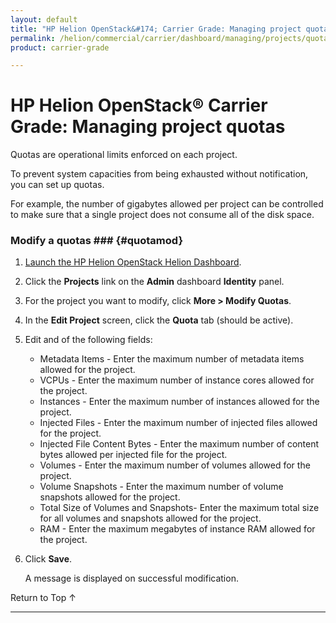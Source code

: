 ```yaml
---
layout: default
title: "HP Helion OpenStack&#174; Carrier Grade: Managing project quotas"
permalink: /helion/commercial/carrier/dashboard/managing/projects/quotas/
product: carrier-grade

---
```

<!--PUBLISHED-->

<script>

function PageRefresh {
onLoad="window.refresh"
}

PageRefresh();

</script>

<!--
<p style="font-size: small;"> <a href="/helion/commercial/carrier/ga1/install/">&#9664; PREV</a> | <a href="/helion/commercial/carrier/ga1/install-overview/">&#9650; UP</a> | <a href="/helion/commercial/carrier/ga1/">NEXT &#9654;</a></p> 
-->

# HP Helion OpenStack&#174; Carrier Grade: Managing project quotas

Quotas are operational limits enforced on each project. 

To prevent system capacities from being exhausted without notification, you can set up quotas. 

For example, the number of gigabytes allowed per project can be controlled to make sure that a single project does not consume all of the disk space. 

### Modify a quotas ### {#quotamod}

1. [Launch the HP Helion OpenStack Helion Dashboard](/helion/openstack/1.1/dashboard/login/).

2. Click the **Projects** link on the **Admin** dashboard **Identity** panel.

3. For the project you want to modify, click **More &gt; Modify Quotas**. 

4. In the **Edit Project** screen, click the **Quota** tab (should be active).

5. Edit and of the following fields:

	* Metadata Items - Enter the maximum number of metadata items allowed for the project.
	* VCPUs - Enter the maximum number of instance cores allowed for the project.
	* Instances - Enter the maximum number of instances allowed for the project.
	* Injected Files - Enter the maximum number of injected files allowed for the project.
	* Injected File Content Bytes - Enter the maximum number of content bytes allowed per injected file  for the project.
	* Volumes - Enter the maximum number of volumes allowed for the project.
	* Volume Snapshots - Enter the maximum number of volume snapshots allowed for the project.
	* Total Size of Volumes and Snapshots- Enter the maximum total size for all volumes and snapshots allowed for the project.
	* RAM - Enter the maximum megabytes of instance RAM allowed  for the project.

6. Click **Save**.<br />

	A message is displayed on successful modification.

<p><a href="#top" style="padding:14px 0px 14px 0px; text-decoration: none;"> Return to Top &#8593; </a></p>


----
